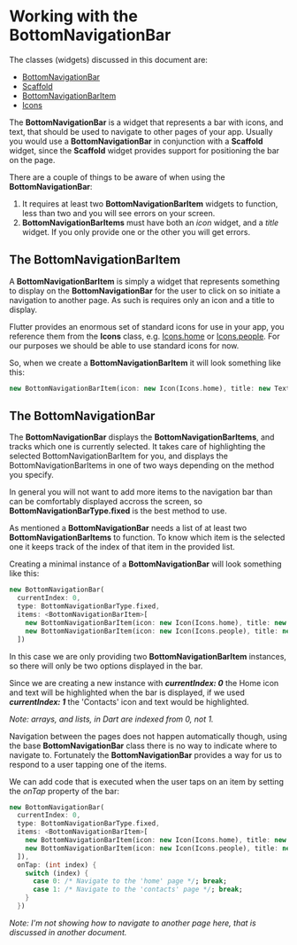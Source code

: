 # Working with the BottomNavigationBar

The classes (widgets) discussed in this document are:
- [BottomNavigationBar](https://docs.flutter.io/flutter/material/BottomNavigationBar-class.html)
- [Scaffold](https://docs.flutter.io/flutter/material/Scaffold-class.html)
- [BottomNavigationBarItem](https://docs.flutter.io/flutter/widgets/BottomNavigationBarItem-class.html)
- [Icons](https://docs.flutter.io/flutter/material/Icons-class.html)

The **BottomNavigationBar** is a widget that represents a bar with icons, and text, that should be used to navigate to other pages of your app.
Usually you would use a **BottomNavigationBar** in conjunction with a **Scaffold** widget, since the **Scaffold** widget provides support for positioning the bar on the page.

There are a couple of things to be aware of when using the **BottomNavigationBar**:
1. It requires at least two **BottomNavigationBarItem** widgets to function, less than two and you will see errors on your screen.
2. **BottomNavigationBarItems** must have both an _icon_ widget, and a _title_ widget. If you only provide one or the other you will get errors.

## The BottomNavigationBarItem
A **BottomNavigationBarItem** is simply a widget that represents something to display on the **BottomNavigationBar** for the user to click on so initiate a navigation to another page. As such is requires only an icon and a title to display.

Flutter provides an enormous set of standard icons for use in your app, you reference them from the **Icons** class, e.g. [Icons.home](https://docs.flutter.io/flutter/material/Icons/home-constant.html) or [Icons.people](https://docs.flutter.io/flutter/material/Icons/people-constant.html). For our purposes we should be able to use standard icons for now.

So, when we create a **BottomNavigationBarItem** it will look something like this:

```Dart
new BottomNavigationBarItem(icon: new Icon(Icons.home), title: new Text("Home"))
``` 

## The BottomNavigationBar
The **BottomNavigationBar** displays the **BottomNavigationBarItems**, and tracks which one is currently selected. It takes care of highlighting the selected BottomNavigationBarItem for you, and displays the BottomNavigationBarItems in one of two ways depending on the method you specify.

In general you will not want to add more items to the navigation bar than can be comfortably displayed accross the screen, so **BottomNavigationBarType.fixed** is the best method to use.

As mentioned a **BottomNavigationBar** needs a list of at least two **BottomNavigationBarItems** to function. To know which item is the selected one it keeps track of the index of that item in the provided list.

Creating a minimal instance of a **BottomNavigationBar** will look something like this:

```Dart
new BottomNavigationBar(
  currentIndex: 0,
  type: BottomNavigationBarType.fixed,
  items: <BottomNavigationBarItem>[
    new BottomNavigationBarItem(icon: new Icon(Icons.home), title: new Text("Home")),
    new BottomNavigationBarItem(icon: new Icon(Icons.people), title: new Text("Contacts")),
  ])
```
In this case we are only providing two **BottomNavigationBarItem** instances, so there will only be two options displayed in the bar.  

Since we are creating a new instance with **_currentIndex: 0_** the Home icon and text will be highlighted when the bar is displayed, if we used **_currentIndex: 1_** the 'Contacts' icon and text would be highlighted.
 
_Note: arrays, and lists, in Dart are indexed from 0, not 1._
  
Navigation between the pages does not happen automatically though, using the base **BottomNavigationBar** class there is no way to indicate where to navigate to. Fortunately the **BottomNavigationBar** provides a way for us to respond to a user tapping one of the items.
 
We can add code that is executed when the user taps on an item by setting the _onTap_ property of the bar:

```Dart
new BottomNavigationBar(
  currentIndex: 0,
  type: BottomNavigationBarType.fixed,
  items: <BottomNavigationBarItem>[
    new BottomNavigationBarItem(icon: new Icon(Icons.home), title: new Text("Home")),
    new BottomNavigationBarItem(icon: new Icon(Icons.people), title: new Text("Contacts")),
  ]),
  onTap: (int index) {
    switch (index) {
      case 0: /* Navigate to the 'home' page */; break;
      case 1: /* Navigate to the 'contacts' page */; break;
    }
  })
  ```
  
_Note: I'm not showing how to navigate to another page here, that is discussed in another document._
